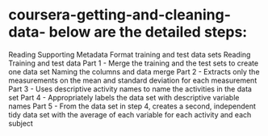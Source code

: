 # coursera-getting-and-cleaning-data- below are the detailed steps:
Reading Supporting Metadata
Format training and test data sets
Reading Training and test data
Part 1 - Merge the training and the test sets to create one data set
Naming the columns and data merge
Part 2 - Extracts only the measurements on the mean and standard deviation for each measurement
Part 3 - Uses descriptive activity names to name the activities in the data set
Part 4 - Appropriately labels the data set with descriptive variable names
Part 5 - From the data set in step 4, creates a second, independent tidy data set with the average of each variable for each activity and each subject
